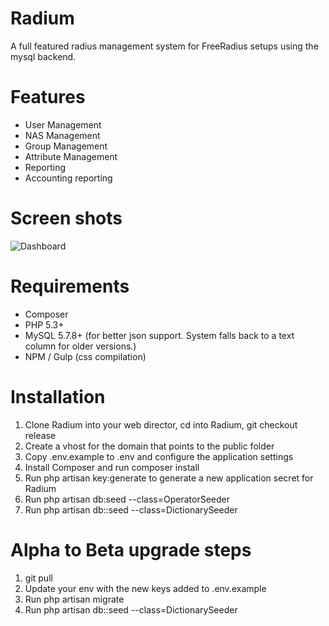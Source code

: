 # Radium

A full featured radius management system for FreeRadius setups using the mysql backend.

# Features
* User Management
* NAS Management
* Group Management
* Attribute Management
* Reporting
* Accounting reporting

# Screen shots
![Dashboard](http://i.imgur.com/tqNQ5Cx.png)

# Requirements
* Composer
* PHP 5.3+
* MySQL 5.7.8+ (for better json support. System falls back to a text column for older versions.)
* NPM / Gulp (css compilation)

# Installation
1. Clone Radium into your web director, cd into Radium, git checkout release
2. Create a vhost for the domain that points to the public folder
3. Copy .env.example to .env and configure the application settings
4. Install Composer and run composer install
5. Run php artisan key:generate to generate a new application secret for Radium
6. Run php artisan db:seed --class=OperatorSeeder
7. Run php artisan db::seed --class=DictionarySeeder

# Alpha to Beta upgrade steps
1. git pull
2. Update your env with the new keys added to .env.example
3. Run php artisan migrate
4. Run php artisan db::seed --class=DictionarySeeder
